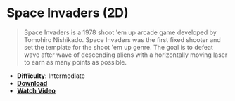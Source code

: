 # Space Invaders (2D)

> Space Invaders is a 1978 shoot 'em up arcade game developed by Tomohiro Nishikado. Space Invaders was the first fixed shooter and set the template for the shoot 'em up genre. The goal is to defeat wave after wave of descending aliens with a horizontally moving laser to earn as many points as possible.

- **Difficulty**: Intermediate
- [**Download**](https://github.com/digiman07/Space-Invaders/archive/refs/heads/main.zip)
- [**Watch Video**](https://youtu.be/qWDQgmdUzWI)
